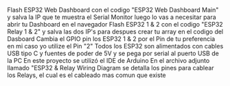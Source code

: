
Flash ESP32 Web Dashboard con el codigo "ESP32 Web Dashboard Main" y salva la IP que te muestra el Serial Monitor luego lo vas a necesitar para abrir tu Dashboard en el navegador
Flash ESP32 1 & 2 con el codigo "ESP32 Relay 1 & 2" y salva las dos IP's para despues crear tu array en el codigo del Dasboard
Cambia el GPIO pin los ESP32 1 & 2 por el Pin de tu preferencia en mi caso yo utilize el Pin "2"
Todos los ESP32 son alimentados con cables USB tipo C y fuentes de poder de 5V y se pega por serial al puerto USB de la PC
En este proyecto se utilizó el IDE de Arduino 
En el archivo adjunto llamado "ESP32 & Relay Wiring Diagram se detalla los pines para cablear los Relays, el cual es el cableado mas comun que existe
